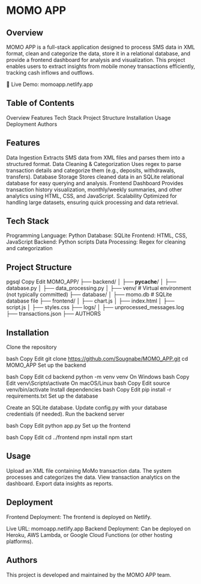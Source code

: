 # MOMO APP

## Overview
MOMO APP is a full-stack application designed to process SMS data in XML format, clean and categorize the data, store it in a relational database, and provide a frontend dashboard for analysis and visualization. This project enables users to extract insights from mobile money transactions efficiently, tracking cash inflows and outflows.

🔗 Live Demo: momoapp.netlify.app  

## Table of Contents

Overview
Features
Tech Stack
Project Structure
Installation
Usage
Deployment
Authors
## Features

Data Ingestion
Extracts SMS data from XML files and parses them into a structured format.
Data Cleaning & Categorization
Uses regex to parse transaction details and categorize them (e.g., deposits, withdrawals, transfers).
Database Storage
Stores cleaned data in an SQLite relational database for easy querying and analysis.
Frontend Dashboard
Provides transaction history visualization, monthly/weekly summaries, and other analytics using HTML, CSS, and JavaScript.
Scalability
Optimized for handling large datasets, ensuring quick processing and data retrieval.
## Tech Stack

Programming Language: Python
Database: SQLite
Frontend: HTML, CSS, JavaScript
Backend: Python scripts
Data Processing: Regex for cleaning and categorization
## Project Structure

pgsql
Copy
Edit
MOMO_APP/
├── backend/
│   ├── __pycache__/
│   ├── database.py
│   ├── data_processing.py
│   ├── venv/  # Virtual environment (not typically committed)
├── database/
│   ├── momo.db  # SQLite database file
├── frontend/
│   ├── chart.js
│   ├── index.html
│   ├── script.js
│   ├── styles.css
├── logs/
│   ├── unprocessed_messages.log
├── transactions.json
├── AUTHORS
## Installation

Clone the repository

bash
Copy
Edit
git clone https://github.com/Sougnabe/MOMO_APP.git
cd MOMO_APP
Set up the backend

bash
Copy
Edit
cd backend
python -m venv venv
On Windows
bash
Copy
Edit
venv\Scripts\activate
On macOS/Linux
bash
Copy
Edit
source venv/bin/activate
Install dependencies
bash
Copy
Edit
pip install -r requirements.txt
Set up the database

Create an SQLite database.
Update config.py with your database credentials (if needed).
Run the backend server

bash
Copy
Edit
python app.py
Set up the frontend

bash
Copy
Edit
cd ../frontend
npm install
npm start
## Usage

Upload an XML file containing MoMo transaction data.
The system processes and categorizes the data.
View transaction analytics on the dashboard.
Export data insights as reports.
## Deployment

Frontend Deployment: The frontend is deployed on Netlify.

Live URL: momoapp.netlify.app
Backend Deployment: Can be deployed on Heroku, AWS Lambda, or Google Cloud Functions (or other hosting platforms).

## Authors
This project is developed and maintained by the MOMO APP team.
